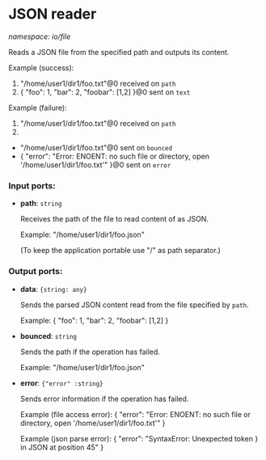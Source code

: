 # JSON reader

_namespace: io/file_

Reads a JSON file from the specified path and outputs its content.

Example (success):
1. "/home/user1/dir1/foo.txt"@0 received on `path`
2. {
  "foo": 1,
  "bar": 2,
  "foobar": [1,2]
}@0 sent on `text`

Example (failure):
1. "/home/user1/dir1/foo.txt"@0 received on `path`
2. 
- "/home/user1/dir1/foo.txt"@0 sent on `bounced`
- {
  "error": "Error: ENOENT: no such file or directory, open '/home/user1/dir1/foo.txt'"
}@0 sent on `error`

### Input ports:

* __path__: ` string `

    Receives the path of the file to read content of as JSON.
    
    Example:
    "/home/user1/dir1/foo.json"
    
    (To keep the application portable use "/" as path separator.)

### Output ports:

* __data__: ` {string: any} `

    Sends the parsed JSON content read from the file specified by `path`.
    
    Example:
    {
      "foo": 1,
      "bar": 2,
      "foobar": [1,2]
    }
    


* __bounced__: ` string `

    Sends the path if the operation has failed.
    
    Example:
    "/home/user1/dir1/foo.json"


* __error__: ` {"error" :string} `

    Sends error information if the operation has failed.
    
    Example (file access error): 
    {
      "error": "Error: ENOENT: no such file or directory, open '/home/user1/dir1/foo.txt'"
    }
    
    Example (json parse error):
    {
      "error": "SyntaxError: Unexpected token } in JSON at position 45"
    }

